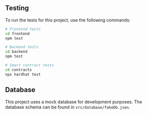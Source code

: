 
## Testing

To run the tests for this project, use the following commands:

```bash
# Frontend tests
cd frontend
npm test

# Backend tests
cd backend
npm test

# Smart contract tests
cd contracts
npx hardhat test
```

## Database

This project uses a mock database for development purposes. The database schema can be found in `src/database/fakeDb.json`.
